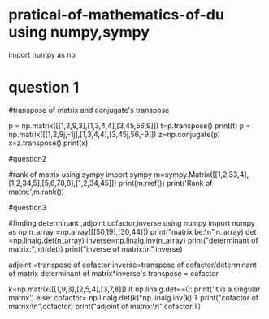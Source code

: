# pratical-of-mathematics-of-du using numpy,sympy
import numpy as np

# question 1
#transpose of matrix and conjugate's transpose

p = np.matrix([[1,2,9,3],[1,3,4,4],[3,45,56,9]])
t=p.transpose()
print(t)
p = np.matrix([[1,2,9j,-1j],[1,3,4,4],[3,45j,56,-9]])
z=np.conjugate(p)
x=z.transpose()
print(x)


#question2

#rank of matrix using sympy
import sympy 
m=sympy.Matrix([[1,2,33,4],[1,2,34,5],[5,6,78,8],[1,2,34,45]])
print(m.rref())
print('Rank of matrx:',m.rank())

#question3

#finding determinant ,adjoint,cofactor,inverse using numpy
import numpy as np
n_array =np.array([[50,19],[30,44]])
print("matrix be:\n",n_array)
det =np.linalg.det(n_array)
inverse=np.linalg.inv(n_array)
print("determinant of matrix:",int(det))
print("inverse of matrix:\n",inverse)

 adjoint =transpose of  cofactor
 inverse=transpose of cofactor/determinant of matrix
 determinant of matrix*inverse's transpose = cofactor


k=np.matrix([[1,9,3],[2,5,4],[3,7,8]])
if np.linalg.det==0:
    print('it is a singular matrix')
else:
    cofactor= np.linalg.det(k)*np.linalg.inv(k).T
    print("cofactor of matrix:\n",cofactor)
    print("adjoint of matrix:\n",cofactor.T)
    
